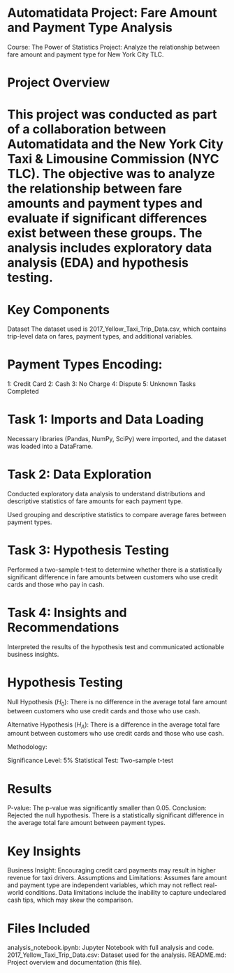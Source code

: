 # Automatidata Project: Fare Amount and Payment Type Analysis
Course: The Power of Statistics
Project: Analyze the relationship between fare amount and payment type for New York City TLC.

# Project Overview
# This project was conducted as part of a collaboration between Automatidata and the New York City Taxi & Limousine Commission (NYC TLC). The objective was to analyze the relationship between fare amounts and payment types and evaluate if significant differences exist between these groups. The analysis includes exploratory data analysis (EDA) and hypothesis testing.

# Key Components
Dataset
The dataset used is 2017_Yellow_Taxi_Trip_Data.csv, which contains trip-level data on fares, payment types, and additional variables.

# Payment Types Encoding:
1: Credit Card
2: Cash
3: No Charge
4: Dispute
5: Unknown
Tasks Completed

# Task 1: Imports and Data Loading
Necessary libraries (Pandas, NumPy, SciPy) were imported, and the dataset was loaded into a DataFrame.

# Task 2: Data Exploration
Conducted exploratory data analysis to understand distributions and descriptive statistics of fare amounts for each payment type.

Used grouping and descriptive statistics to compare average fares between payment types.
# Task 3: Hypothesis Testing
Performed a two-sample t-test to determine whether there is a statistically significant difference in fare amounts between customers who use credit cards and those who pay in cash.

# Task 4: Insights and Recommendations
Interpreted the results of the hypothesis test and communicated actionable business insights.

# Hypothesis Testing
Null Hypothesis ($H_0$):
There is no difference in the average total fare amount between customers who use credit cards and those who use cash.

Alternative Hypothesis ($H_A$):
There is a difference in the average total fare amount between customers who use credit cards and those who use cash.

Methodology:

Significance Level: 5%
Statistical Test: Two-sample t-test
# Results
P-value: The p-value was significantly smaller than 0.05.
Conclusion: Rejected the null hypothesis. There is a statistically significant difference in the average total fare amount between payment types.
# Key Insights
Business Insight: Encouraging credit card payments may result in higher revenue for taxi drivers.
Assumptions and Limitations:
Assumes fare amount and payment type are independent variables, which may not reflect real-world conditions.
Data limitations include the inability to capture undeclared cash tips, which may skew the comparison.
# Files Included
analysis_notebook.ipynb: Jupyter Notebook with full analysis and code.
2017_Yellow_Taxi_Trip_Data.csv: Dataset used for the analysis.
README.md: Project overview and documentation (this file).
